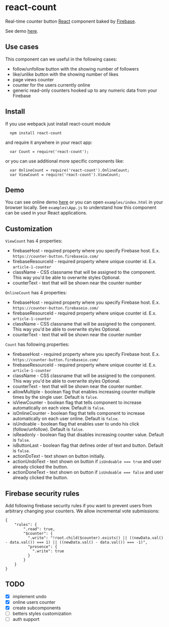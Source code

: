 react-count
===========
Real-time counter button [React](http://facebook.github.io/react/) component baked by [Firebase](https://www.firebase.com/).

See demo [here](http://react-count.hashobject.com/).

## Use cases

This component can we useful in the following cases:

  - follow/unfollow button with the showing number of followers
  - like/unlike button with the showing number of likes
  - page views counter
  - counter for the users currently online
  - generic read-only counters hooked up to any numeric data from your Firebase

## Install

If you use webpack just install react-count module

```
  npm install react-count
```

and require it anywhere in your react app:

```
  var Count = require('react-count');
```

or you can use additional more specific components like:

```
  var OnlineCount = require('react-count').OnlineCount;
  var ViewCount = require('react-count').ViewCount;
```

## Demo

You can see online demo [here](http://react-count.hashobject.com/) or you can open `examples/index.html` in your browser locally.
See `examples\App.js` to understand how this component can be used in your React applications.


## Customization

`ViewCount` has 4 properties:

  - firebaseHost - required property where you specify Firebase host. E.x. `https://counter-button.firebaseio.com/`
  - firebaseResourceId - required property where unique counter id. E.x. `article-1-counter`
  - className - CSS classname that will be assigned to the component. This way you'd be able to overwrite styles Optional.
  - counterText - text that will be shown near the counter number


`OnlineCount` has 4 properties:

  - firebaseHost - required property where you specify Firebase host. E.x. `https://counter-button.firebaseio.com/`
  - firebaseResourceId - required property where unique counter id. E.x. `article-1-counter`
  - className - CSS classname that will be assigned to the component. This way you'd be able to overwrite styles Optional.
  - counterText - text that will be shown near the counter number

`Count` has following properties:
  - firebaseHost - required property where you specify Firebase host. E.x. `https://counter-button.firebaseio.com/`
  - firebaseResourceId - required property where unique counter id. E.x. `article-1-counter`
  - className - CSS classname that will be assigned to the component. This way you'd be able to overwrite styles Optional.
  - counterText - text that will be shown near the counter number.
  - allowMultiple - boolean flag that enables increasing counter multiple times by the single user. Default is `false`.
  - isViewCounter - boolean flag that tells component to increase automatically on each view. Default is `false`.
  - isOnlineCounter - boolean flag that tells component to increase automatically on each user online. Default is `false`.
  - isUndoable - boolean flag that enables user to undo his click (follow/unfollow). Default is `false`.
  - isReadonly - boolean flag that disables increasing counter value. Default is `false`.
  - isButtonLast - boolean flag that defines order of text and button. Default is `false`.
  - actionDoText - text shown on button initially.
  - actionUndoText - text shown on button if `isUndoable === true` and user already clicked the button.
  - actionDoneText - text shown on button if `isUndoable === false` and user already clicked the button.


## Firebase security rules

Add following firebase security rules if you want to prevent users from arbitrary changing your counters.
We allow incremental vote submissions:


```
{
    "rules": {
        ".read": true,
        "$counter": {
          ".write": "!root.child($counter).exists() || ((newData.val() - data.val()) === 1) || ((newData.val() - data.val()) === -1)",
          "presence": {
            ".write": true
          }
        }
    }
}
```

## TODO

  - [x] implement undo
  - [x] online users counter
  - [x] create subcomponents
  - [ ] betters styles customization
  - [ ] auth support